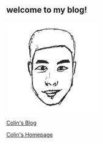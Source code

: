 ## welcome to my blog!

![img](assets/img/profile.png)

[Colin's Blog](https://colinwke.github.io)

[Colin's Homepage](https://colinwke.github.io/colin.html)